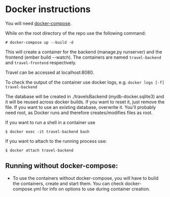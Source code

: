 # Docker instructions

You will need [docker-compose](https://docs.docker.com/compose/install/). 

While on the root directory of the repo use the following command:
```
# docker-compose up --build -d
```

This will create a container for the backend (manage.py runserver) and the frontend (ember build --watch). The containers are named `travel-backend` and `travel-frontend` respectively.

Travel can be accessed at localhost:8080.

To check the output of the container use docker logs, e.g. `docker logs [-f] travel-backend`

The database will be created in ./travelsBackend (mydb-docker.sqlite3) and it will be reused across docker builds. If you want to reset it, just remove the file. If you want to use an existing database, overwrite it. You'll probably need root, as Docker runs and therefore creates/modifies files as root.

If you want to run a shell in a container use
```
$ docker exec -it travel-backend bash
```

If you want to attach to the running process use:
```
$ docker attach travel-backend
```

## Running without docker-compose:
- To use the containers without docker-compose, you will have to build the containers, create and start them. You can check docker-compose.yml for info on options to use during container creation.
